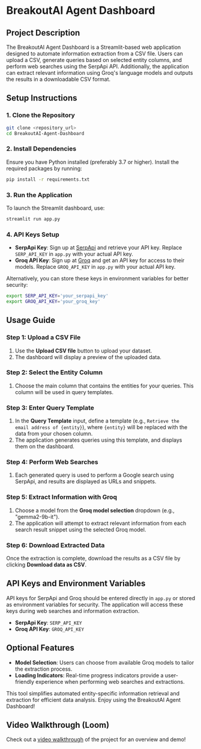 # BreakoutAI Agent Dashboard

## Project Description
The BreakoutAI Agent Dashboard is a Streamlit-based web application designed to automate information extraction from a CSV file. Users can upload a CSV, generate queries based on selected entity columns, and perform web searches using the SerpApi API. Additionally, the application can extract relevant information using Groq's language models and outputs the results in a downloadable CSV format.

## Setup Instructions

### 1. Clone the Repository
```bash
git clone <repository_url>
cd BreakoutAI-Agent-Dashboard
```

### 2. Install Dependencies
Ensure you have Python installed (preferably 3.7 or higher). Install the required packages by running:
```bash
pip install -r requirements.txt
```

### 3. Run the Application
To launch the Streamlit dashboard, use:
```bash
streamlit run app.py
```

### 4. API Keys Setup
- **SerpApi Key**: Sign up at [SerpApi](https://serpapi.com/) and retrieve your API key. Replace `SERP_API_KEY` in `app.py` with your actual API key.
- **Groq API Key**: Sign up at [Groq](https://groq.com/) and get an API key for access to their models. Replace `GROQ_API_KEY` in `app.py` with your actual API key.

Alternatively, you can store these keys in environment variables for better security:
```bash
export SERP_API_KEY='your_serpapi_key'
export GROQ_API_KEY='your_groq_key'
```

## Usage Guide

### Step 1: Upload a CSV File
1. Use the **Upload CSV file** button to upload your dataset.
2. The dashboard will display a preview of the uploaded data.

### Step 2: Select the Entity Column
1. Choose the main column that contains the entities for your queries. This column will be used in query templates.

### Step 3: Enter Query Template
1. In the **Query Template** input, define a template (e.g., `Retrieve the email address of {entity}`), where `{entity}` will be replaced with the data from your chosen column.
2. The application generates queries using this template, and displays them on the dashboard.

### Step 4: Perform Web Searches
1. Each generated query is used to perform a Google search using SerpApi, and results are displayed as URLs and snippets.

### Step 5: Extract Information with Groq
1. Choose a model from the **Groq model selection** dropdown (e.g., "gemma2-9b-it").
2. The application will attempt to extract relevant information from each search result snippet using the selected Groq model.

### Step 6: Download Extracted Data
Once the extraction is complete, download the results as a CSV file by clicking **Download data as CSV**.

## API Keys and Environment Variables
API keys for SerpApi and Groq should be entered directly in `app.py` or stored as environment variables for security. The application will access these keys during web searches and information extraction.

- **SerpApi Key**: `SERP_API_KEY`
- **Groq API Key**: `GROQ_API_KEY`

## Optional Features
- **Model Selection**: Users can choose from available Groq models to tailor the extraction process.
- **Loading Indicators**: Real-time progress indicators provide a user-friendly experience when performing web searches and extractions. 

This tool simplifies automated entity-specific information retrieval and extraction for efficient data analysis. Enjoy using the BreakoutAI Agent Dashboard!

## Video Walkthrough (Loom)
Check out a [video walkthrough](https://www.loom.com/share/9190d2ab244f4d408f840c9ad40c5183?sid=398388f8-1018-484e-a8a8-0db821b9288d) of the project for an overview and demo!